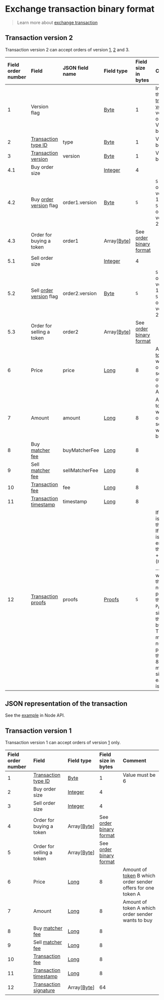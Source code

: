 # Exchange transaction binary format

> Learn more about [exchange transaction](/blockchain/transaction-type/exchange-transaction.md)

## Transaction version 2 <a id="transaction2"></a>

Transaction version 2 can accept orders of version [1](/blockchain/binary-format/order-binary-format.md#order1), [2](/blockchain/binary-format/order-binary-format.md#order2) and 3.

| Field order number | Field | JSON field name | Field type | Field size in bytes | Comment |
| :--- | :--- | :--- | :--- | :--- | :--- |
| 1 | Version flag | | [Byte](/blockchain/blockchain/blockchain-data-types.md) | 1 | Indicates the [transaction version](/blockchain/transaction/transaction-version.md) is version 2 or higher.<br>Value must be 0 |
| 2 | [Transaction type ID](/blockchain/transaction-type.md) | type | [Byte](/blockchain/blockchain/blockchain-data-types.md) | 1 | Value must be 7 |
| 3 | [Transaction version](/blockchain/transaction/transaction-version.md) | version | [Byte](/blockchain/blockchain/blockchain-data-types.md) | 1 | Value must be 2 |
| 4.1 | Buy order size |  | [Integer](/blockchain/blockchain/blockchain-data-types.md) | 4 |  |
| 4.2 | Buy [order version](/blockchain/binary-format/order-binary-format.md) flag | order1.version | [Byte](/blockchain/blockchain/blockchain-data-types.md) | `S` | `S` = 1 if the order version is 1.<br>`S` = 0 if the order version is 2 |
| 4.3 | Order for buying a token | order1 | Array[[Byte](/blockchain/blockchain/blockchain-data-types.md)] | See [order binary format](/blockchain/binary-format/order-binary-format.md) |  |
| 5.1 | Sell order size  |  | [Integer](/blockchain/blockchain/blockchain-data-types.md) | 4 |  |
| 5.2 | Sell [order version](/blockchain/binary-format/order-binary-format.md) flag | order2.version | [Byte](/blockchain/blockchain/blockchain-data-types.md) | `S` | `S` = 1 if the order version is 1.<br>`S` = 0 if the order version is 2 |
| 5.3 | Order for selling a token | order2 | Array[[Byte](/blockchain/blockchain/blockchain-data-types.md)] | See [order binary format](/blockchain/binary-format/order-binary-format.md) |  |
| 6 | Price | price | [Long](/blockchain/blockchain/blockchain-data-types.md) | 8 | Amount of [token](/blockchain/token.md) B which order sender offers for one token A |
| 7 | Amount | amount | [Long](/blockchain/blockchain/blockchain-data-types.md) | 8 | Amount of token A which order sender wants to buy |
| 8 | Buy [matcher fee](/blockchain/matcher-fee.md) | buyMatcherFee | [Long](/blockchain/blockchain/blockchain-data-types.md) | 8 |  |
| 9 | Sell [matcher fee](/blockchain/matcher-fee.md) | sellMatcherFee | [Long](/blockchain/blockchain/blockchain-data-types.md) | 8 |  |
| 10 | [Transaction fee](/blockchain/transaction/transaction-fee.md) | fee | [Long](/blockchain/blockchain/blockchain-data-types.md) | 8 |  |
| 11 | [Transaction timestamp](/blockchain/transaction/transaction-timestamp.md) | timestamp | [Long](/blockchain/blockchain/blockchain-data-types.md) | 8 |  |
| 12 | [Transaction proofs](/blockchain/transaction/transaction-proof.md) | proofs | [Proofs](/blockchain/transaction/transaction-proof.md) | `S` | If the array is empty, then `S`= 3. <br>If the array is not empty, then `S` = 3 + 2 × `N` + (`P`<sub>1</sub> + `P`<sub>2</sub> + ... + `P`<sub>n</sub>), where `N` is the number of proofs in the array, `P`<sub>n</sub> is the size on `N`-th proof in bytes. <br>The maximum number of proofs in the array is 8. The maximum size of each proof is 64 bytes |

## JSON representation of the transaction

See the [example](https://nodes.wavesplatform.com/transactions/info/csr25XQHT1c965Fg7cY2vJ7XHYVsudPYrUbdaFqgaqL) in Node API.

## Transaction version 1 <a id="transaction1"></a>

Transaction version 1 can accept orders of version [1](/blockchain/binary-format/order-binary-format.md#order1) only.

| Field order number | Field | Field type | Field size in bytes | Comment |
| :--- | :--- | :--- | :--- | :--- |
| 1 | [Transaction type ID](/blockchain/transaction-type.md) | [Byte](/blockchain/blockchain/blockchain-data-types.md) | 1 | Value must be 6 |
| 2 | Buy order size  | [Integer](/blockchain/blockchain/blockchain-data-types.md) | 4 |  |
| 3 | Sell order size | [Integer](/blockchain/blockchain/blockchain-data-types.md) | 4 |  |
| 4 | Order for buying a token | Array[[Byte](/blockchain/blockchain/blockchain-data-types.md)] | See [order binary format](/blockchain/binary-format/order-binary-format.md) |  |
| 5 | Order for selling a token | Array[[Byte](/blockchain/blockchain/blockchain-data-types.md)] | See [order binary format](/blockchain/binary-format/order-binary-format.md) |  |
| 6 | Price | [Long](/blockchain/blockchain/blockchain-data-types.md) | 8 | Amount of [token](/blockchain/token.md) B which order sender offers for one token A |
| 7 | Amount | [Long](/blockchain/blockchain/blockchain-data-types.md) | 8 | Amount of token A which order sender wants to buy |
| 8 | Buy [matcher fee](/blockchain/matcher-fee.md) | [Long](/blockchain/blockchain/blockchain-data-types.md) | 8 |  |
| 9 | Sell [matcher fee](/blockchain/matcher-fee.md) | [Long](/blockchain/blockchain/blockchain-data-types.md) | 8 |  |
| 10 | [Transaction fee](/blockchain/transaction/transaction-fee.md) | [Long](/blockchain/blockchain/blockchain-data-types.md) | 8 |  |
| 11 | [Transaction timestamp](/blockchain/transaction/transaction-timestamp.md) | [Long](/blockchain/blockchain/blockchain-data-types.md) | 8 |  |
| 12 | [Transaction signature](/blockchain/transaction/transaction-signature.md) | Array[[Byte](/blockchain/blockchain/blockchain-data-types.md)] | 64 |  |
